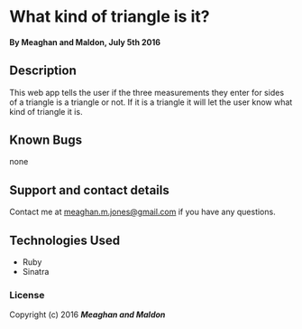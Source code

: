 # What kind of triangle is it?
 
#### By Meaghan and Maldon, July 5th 2016

## Description

This web app tells the user if the three measurements they enter for sides of a triangle is a triangle or not. If it is a triangle it will let the user know what kind of triangle it is.


## Known Bugs

none

## Support and contact details

Contact me at meaghan.m.jones@gmail.com if you have any questions.

## Technologies Used

* Ruby 
* Sinatra

### License

Copyright (c) 2016 **_Meaghan and Maldon_**
